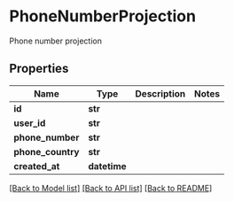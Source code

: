 # PhoneNumberProjection

Phone number projection
## Properties
Name | Type | Description | Notes
------------ | ------------- | ------------- | -------------
**id** | **str** |  | 
**user_id** | **str** |  | 
**phone_number** | **str** |  | 
**phone_country** | **str** |  | 
**created_at** | **datetime** |  | 

[[Back to Model list]](../README#documentation-for-models) [[Back to API list]](../README#documentation-for-api-endpoints) [[Back to README]](../README)


